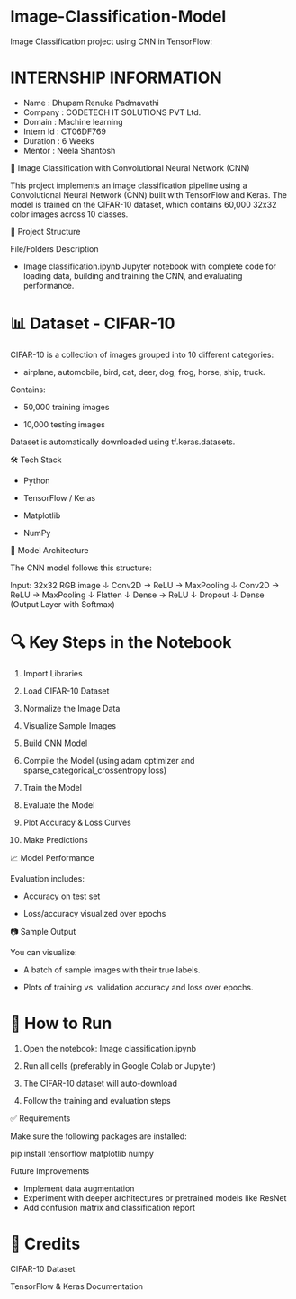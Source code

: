 # Image-Classification-Model

Image Classification project using CNN in TensorFlow:

# INTERNSHIP INFORMATION 

- Name : Dhupam Renuka Padmavathi 
- Company : CODETECH IT SOLUTIONS PVT Ltd.
- Domain : Machine learning 
- Intern Id : CT06DF769
- Duration : 6 Weeks 
- Mentor : Neela Shantosh 


🧠 Image Classification with Convolutional Neural Network (CNN)

This project implements an image classification pipeline using a Convolutional Neural Network (CNN) built with TensorFlow and Keras. The model is trained on the CIFAR-10 dataset, which contains 60,000 32x32 color images across 10 classes.



📁 Project Structure

File/Folders	Description

- Image classification.ipynb	Jupyter notebook with complete code for loading data, building and training the CNN, and evaluating performance.




# 📊 Dataset - CIFAR-10

CIFAR-10 is a collection of images grouped into 10 different categories:

- airplane, automobile, bird, cat, deer, dog, frog, horse, ship, truck.


Contains:

- 50,000 training images

- 10,000 testing images


Dataset is automatically downloaded using tf.keras.datasets.


🛠️ Tech Stack

- Python

- TensorFlow / Keras

- Matplotlib

- NumPy



🚀 Model Architecture

The CNN model follows this structure:

Input: 32x32 RGB image
↓
Conv2D → ReLU → MaxPooling
↓
Conv2D → ReLU → MaxPooling
↓
Flatten
↓
Dense → ReLU
↓
Dropout
↓
Dense (Output Layer with Softmax)



# 🔍 Key Steps in the Notebook

1. Import Libraries


2. Load CIFAR-10 Dataset


3. Normalize the Image Data


4. Visualize Sample Images


5. Build CNN Model


6. Compile the Model (using adam optimizer and sparse_categorical_crossentropy loss)


7. Train the Model


8. Evaluate the Model


9. Plot Accuracy & Loss Curves


10. Make Predictions



📈 Model Performance

 Evaluation includes: 
- Accuracy on test set

- Loss/accuracy visualized over epochs


📷 Sample Output

You can visualize:

- A batch of sample images with their true labels.

- Plots of training vs. validation accuracy and loss over epochs.



# 🧪 How to Run

1. Open the notebook: Image classification.ipynb


2. Run all cells (preferably in Google Colab or Jupyter)


3. The CIFAR-10 dataset will auto-download


4. Follow the training and evaluation steps



✅ Requirements

Make sure the following packages are installed:

pip install tensorflow matplotlib numpy


  Future Improvements

- Implement data augmentation
- Experiment with deeper architectures or pretrained models like ResNet
- Add confusion matrix and classification report



# 🙌 Credits

CIFAR-10 Dataset

TensorFlow & Keras Documentation


